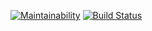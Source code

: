 [![Maintainability](https://api.codeclimate.com/v1/badges/8e841970ca14d7f0e2de/maintainability)](https://codeclimate.com/github/fluxet/project-lvl1-s400/maintainability)
[![Build Status](https://travis-ci.org/fluxet/project-lvl1-s400.svg?branch=master)](https://travis-ci.org/fluxet/project-lvl1-s400)
